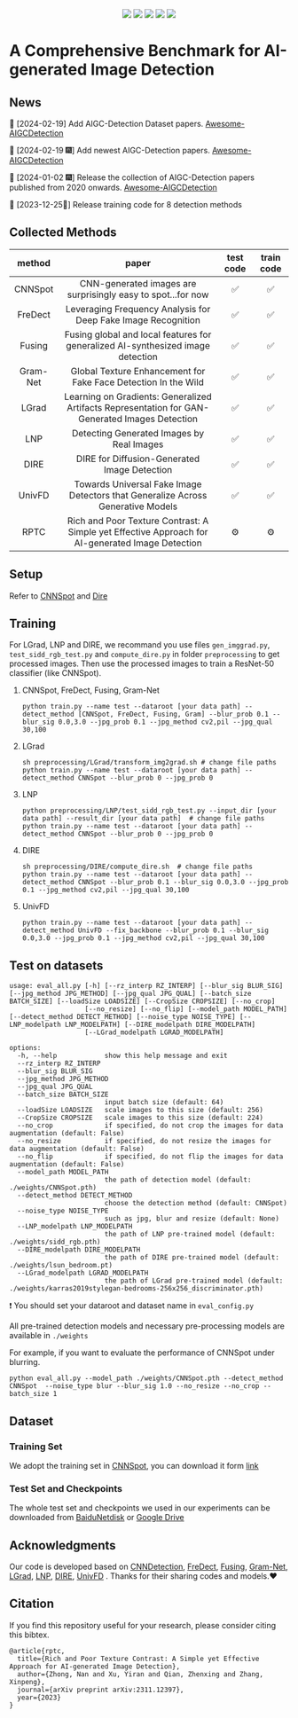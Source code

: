 <div align="center">

<div>
   <a href="https://github.com/Ekko-zn/AIGCDetectBenchmark"><img src="https://visitor-badge.laobi.icu/badge?page_id=Ekko-zn/AIGCDetectBenchmark"/></a>
   <a href="https://github.com/Ekko-zn/AIGCDetectBenchmark"><img src="https://img.shields.io/github/stars/Ekko-zn/AIGCDetectBenchmark"/></a>
   <a href="https://drive.google.com/drive/folders/1p4ewuAo7d5LbNJ4cKyh10Xl9Fg2yoFOw?usp=drive_link"><img src="https://img.shields.io/badge/Database-Release-green"></a>
   <a href="https://fdmas.github.io/AIGCDetect/"><img src="https://img.shields.io/badge/page-AIGCDetectBenchmark-orange"/></a>
   <a href="https://fdmas.github.io/AIGCDetect/Awesome-AIGCDetection.html"><img src="https://img.shields.io/badge/Awesome-AIGCDetection-yellow"></a>
</div>


</div>

#  A Comprehensive Benchmark for AI-generated Image Detection

## News

:memo: [2024-02-19] Add AIGC-Detection Dataset papers. [Awesome-AIGCDetection](https://fdmas.github.io/AIGCDetect/Awesome-AIGCDetection.html)

:memo: [2024-02-19 :fireworks:] Add newest AIGC-Detection papers. [Awesome-AIGCDetection](https://fdmas.github.io/AIGCDetect/Awesome-AIGCDetection.html)

:memo: [2024-01-02 :fireworks:] Release the collection of AIGC-Detection papers published from 2020 onwards. [Awesome-AIGCDetection](https://fdmas.github.io/AIGCDetect/Awesome-AIGCDetection.html)

:star2: [2023-12-25:christmas_tree:] Release training code for 8 detection methods


## Collected Methods


|method|paper|test code|train code|
|:--------:|:------:|:----:|:------:|
|CNNSpot|CNN-generated images are surprisingly easy to spot...for now|:white_check_mark:|:white_check_mark:|
|FreDect|Leveraging Frequency Analysis for Deep Fake Image Recognition|:white_check_mark:|:white_check_mark:|
|Fusing|Fusing global and local features for generalized AI-synthesized image detection|:white_check_mark:|:white_check_mark:|
|Gram-Net|Global Texture Enhancement for Fake Face Detection In the Wild|:white_check_mark:|:white_check_mark:|
|LGrad|Learning on Gradients: Generalized Artifacts Representation for GAN-Generated Images Detection|:white_check_mark:|:white_check_mark:|
|LNP|Detecting Generated Images by Real Images|:white_check_mark:|:white_check_mark:|
|DIRE|DIRE for Diffusion-Generated Image Detection|:white_check_mark:|:white_check_mark:|
|UnivFD|Towards Universal Fake Image Detectors that Generalize Across Generative Models|:white_check_mark:|:white_check_mark:|
|RPTC|Rich and Poor Texture Contrast: A Simple yet Effective Approach for AI-generated Image Detection|⚙️|⚙️|

## Setup
Refer to [CNNSpot](https://github.com/peterwang512/CNNDetection) and [Dire](https://github.com/ZhendongWang6/DIRE)

## Training
For LGrad, LNP and DIRE, we recommand you use files `gen_imggrad.py`, `test_sidd_rgb_test.py` and `compute_dire.py` in folder `preprocessing` to get processed images. Then use the processed images to train a ResNet-50 classifier (like CNNSpot).
1. CNNSpot, FreDect, Fusing, Gram-Net
   ```
   python train.py --name test --dataroot [your data path] --detect_method [CNNSpot, FreDect, Fusing, Gram] --blur_prob 0.1 --blur_sig 0.0,3.0 --jpg_prob 0.1 --jpg_method cv2,pil --jpg_qual 30,100 
   ```
2. LGrad
   ```
   sh preprocessing/LGrad/transform_img2grad.sh # change file paths
   python train.py --name test --dataroot [your data path] --detect_method CNNSpot --blur_prob 0 --jpg_prob 0
   ```
3. LNP
   ```
   python preprocessing/LNP/test_sidd_rgb_test.py --input_dir [your data path] --result_dir [your data path]  # change file paths
   python train.py --name test --dataroot [your data path] --detect_method CNNSpot --blur_prob 0 --jpg_prob 0
   ```
4. DIRE
   ```
   sh preprocessing/DIRE/compute_dire.sh  # change file paths
   python train.py --name test --dataroot [your data path] --detect_method CNNSpot --blur_prob 0.1 --blur_sig 0.0,3.0 --jpg_prob 0.1 --jpg_method cv2,pil --jpg_qual 30,100 
   ```
5. UnivFD
   ```
   python train.py --name test --dataroot [your data path] --detect_method UnivFD --fix_backbone --blur_prob 0.1 --blur_sig 0.0,3.0 --jpg_prob 0.1 --jpg_method cv2,pil --jpg_qual 30,100 
   ```




## Test on datasets
```
usage: eval_all.py [-h] [--rz_interp RZ_INTERP] [--blur_sig BLUR_SIG] [--jpg_method JPG_METHOD] [--jpg_qual JPG_QUAL] [--batch_size BATCH_SIZE] [--loadSize LOADSIZE] [--CropSize CROPSIZE] [--no_crop]
                   [--no_resize] [--no_flip] [--model_path MODEL_PATH] [--detect_method DETECT_METHOD] [--noise_type NOISE_TYPE] [--LNP_modelpath LNP_MODELPATH] [--DIRE_modelpath DIRE_MODELPATH]
                   [--LGrad_modelpath LGRAD_MODELPATH]

options:
  -h, --help            show this help message and exit
  --rz_interp RZ_INTERP
  --blur_sig BLUR_SIG
  --jpg_method JPG_METHOD
  --jpg_qual JPG_QUAL
  --batch_size BATCH_SIZE
                        input batch size (default: 64)
  --loadSize LOADSIZE   scale images to this size (default: 256)
  --CropSize CROPSIZE   scale images to this size (default: 224)
  --no_crop             if specified, do not crop the images for data augmentation (default: False)
  --no_resize           if specified, do not resize the images for data augmentation (default: False)
  --no_flip             if specified, do not flip the images for data augmentation (default: False)
  --model_path MODEL_PATH
                        the path of detection model (default: ./weights/CNNSpot.pth)
  --detect_method DETECT_METHOD
                        choose the detection method (default: CNNSpot)
  --noise_type NOISE_TYPE
                        such as jpg, blur and resize (default: None)
  --LNP_modelpath LNP_MODELPATH
                        the path of LNP pre-trained model (default: ./weights/sidd_rgb.pth)
  --DIRE_modelpath DIRE_MODELPATH
                        the path of DIRE pre-trained model (default: ./weights/lsun_bedroom.pt)
  --LGrad_modelpath LGRAD_MODELPATH
                        the path of LGrad pre-trained model (default: ./weights/karras2019stylegan-bedrooms-256x256_discriminator.pth)
```
:exclamation: You should set your dataroot and dataset name in `eval_config.py`


All pre-trained detection models and necessary pre-processing models are available in `./weights`

For example, if you want to evaluate the performance of CNNSpot under blurring.
```
python eval_all.py --model_path ./weights/CNNSpot.pth --detect_method CNNSpot  --noise_type blur --blur_sig 1.0 --no_resize --no_crop --batch_size 1
```

## Dataset
### Training Set
We adopt the training set in [CNNSpot](https://github.com/peterwang512/CNNDetection), you can download it form [link](https://drive.google.com/file/d/1iVNBV0glknyTYGA9bCxT_d0CVTOgGcKh/view?usp=sharing)

### Test Set and Checkpoints
The whole test set and checkpoints we used in our experiments can be downloaded from [BaiduNetdisk](https://pan.baidu.com/s/1dZz7suD-X5h54wCC9SyGBA?pwd=l30u) or [Google Drive](https://drive.google.com/drive/folders/1p4ewuAo7d5LbNJ4cKyh10Xl9Fg2yoFOw?usp=drive_link)


## Acknowledgments
Our code is developed based on [CNNDetection](https://github.com/peterwang512/CNNDetection), [FreDect](https://github.com/RUB-SysSec/GANDCTAnalysis), [Fusing](https://github.com/littlejuyan/FusingGlobalandLocal), [Gram-Net](https://github.com/liuzhengzhe/Global_Texture_Enhancement_for_Fake_Face_Detection_in_the-Wild), [LGrad](https://github.com/chuangchuangtan/LGrad), [LNP](https://github.com/Tangsenghenshou/Detecting-Generated-Images-by-Real-Images), [DIRE](https://github.com/ZhendongWang6/DIRE), [UnivFD](https://github.com/Yuheng-Li/UniversalFakeDetect) . Thanks for their sharing codes and models.:heart:


## Citation
If you find this repository useful for your research, please consider citing this bibtex. 
```
@article{rptc,
  title={Rich and Poor Texture Contrast: A Simple yet Effective Approach for AI-generated Image Detection},
  author={Zhong, Nan and Xu, Yiran and Qian, Zhenxing and Zhang, Xinpeng},
  journal={arXiv preprint arXiv:2311.12397},
  year={2023}
}
```
